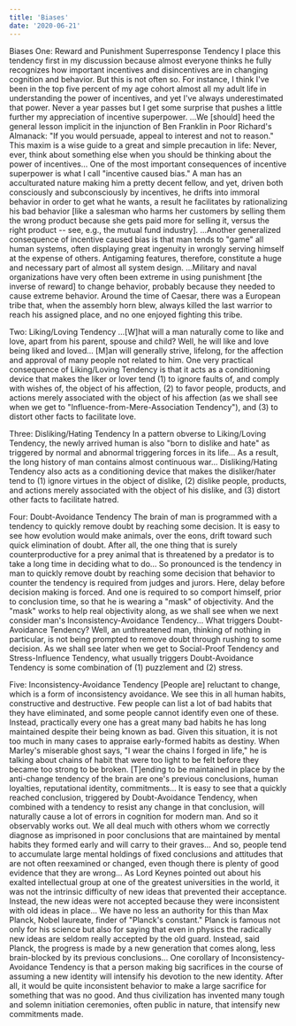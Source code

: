 ```yaml
---
title: 'Biases'
date: '2020-06-21'
---
```


Biases 
One: Reward and Punishment Superresponse Tendency
I place this tendency first in my discussion because almost everyone thinks he fully recognizes how important incentives and disincentives are in changing cognition and behavior. But this is not often so. For instance, I think I've been in the top five percent of my age cohort almost all my adult life in understanding the power of incentives, and yet I've always underestimated that power. Never a year passes but I get some surprise that pushes a little further my appreciation of incentive superpower.
...We [should] heed the general lesson implicit in the injunction of Ben Franklin in Poor Richard's Almanack: "If you would persuade, appeal to interest and not to reason." This maxim is a wise guide to a great and simple precaution in life: Never, ever, think about something else when you should be thinking about the power of incentives...
One of the most important consequences of incentive superpower is what I call "incentive caused bias." A man has an acculturated nature making him a pretty decent fellow, and yet, driven both consciously and subconsciously by incentives, he drifts into immoral behavior in order to get what he wants, a result he facilitates by rationalizing his bad behavior [like a salesman who harms her customers by selling them the wrong product because she gets paid more for selling it, versus the right product -- see, e.g., the mutual fund industry].
...Another generalized consequence of incentive caused bias is that man tends to "game" all human systems, often displaying great ingenuity in wrongly serving himself at the expense of others. Antigaming features, therefore, constitute a huge and necessary part of almost all system design.
...Military and naval organizations have very often been extreme in using punishment [the inverse of reward] to change behavior, probably because they needed to cause extreme behavior. Around the time of Caesar, there was a European tribe that, when the assembly horn blew, always killed the last warrior to reach his assigned place, and no one enjoyed fighting this tribe.


Two: Liking/Loving Tendency
...[W]hat will a man naturally come to like and love, apart from his parent, spouse and child? Well, he will like and love being liked and loved... [M]an will generally strive, lifelong, for the affection and approval of many people not related to him.
One very practical consequence of Liking/Loving Tendency is that it acts as a conditioning device that makes the liker or lover tend (1) to ignore faults of, and comply with wishes of, the object of his affection, (2) to favor people, products, and actions merely associated with the object of his affection (as we shall see when we get to "Influence-from-Mere-Association Tendency"), and (3) to distort other facts to facilitate love.

Three: Disliking/Hating Tendency
In a pattern obverse to Liking/Loving Tendency, the newly arrived human is also "born to dislike and hate" as triggered by normal and abnormal triggering forces in its life...
As a result, the long history of man contains almost continuous war...
Disliking/Hating Tendency also acts as a conditioning device that makes the disliker/hater tend to (1) ignore virtues in the object of dislike, (2) dislike people, products, and actions merely associated with the object of his dislike, and (3) distort other facts to facilitate hatred.

Four: Doubt-Avoidance Tendency
The brain of man is programmed with a tendency to quickly remove doubt by reaching some decision.
It is easy to see how evolution would make animals, over the eons, drift toward such quick elimination of doubt. After all, the one thing that is surely counterproductive for a prey animal that is threatened by a predator is to take a long time in deciding what to do...
So pronounced is the tendency in man to quickly remove doubt by reaching some decision that behavior to counter the tendency is required from judges and jurors. Here, delay before decision making is forced. And one is required to so comport himself, prior to conclusion time, so that he is wearing a "mask" of objectivity. And the "mask" works to help real objectivity along, as we shall see when we next consider man's Inconsistency-Avoidance Tendency...
What triggers Doubt-Avoidance Tendency? Well, an unthreatened man, thinking of nothing in particular, is not being prompted to remove doubt through rushing to some decision. As we shall see later when we get to Social-Proof Tendency and Stress-Influence Tendency, what usually triggers Doubt-Avoidance Tendency is some combination of (1) puzzlement and (2) stress.


Five: Inconsistency-Avoidance Tendency
[People are] reluctant to change, which is a form of inconsistency avoidance. We see this in all human habits, constructive and destructive. Few people can list a lot of bad habits that they have eliminated, and some people cannot identify even one of these. Instead, practically every one has a great many bad habits he has long maintained despite their being known as bad. Given this situation, it is not too much in many cases to appraise early-formed habits as destiny. When Marley's miserable ghost says, "I wear the chains I forged in life," he is talking about chains of habit that were too light to be felt before they became too strong to be broken.
[T]ending to be maintained in place by the anti-change tendency of the brain are one's previous conclusions, human loyalties, reputational identity, commitments...
It is easy to see that a quickly reached conclusion, triggered by Doubt-Avoidance Tendency, when combined with a tendency to resist any change in that conclusion, will naturally cause a lot of errors in cognition for modern man. And so it observably works out. We all deal much with others whom we correctly diagnose as imprisoned in poor conclusions that are maintained by mental habits they formed early and will carry to their graves...
And so, people tend to accumulate large mental holdings of fixed conclusions and attitudes that are not often reexamined or changed, even though there is plenty of good evidence that they are wrong...
As Lord Keynes pointed out about his exalted intellectual group at one of the greatest universities in the world, it was not the intrinsic difficulty of new ideas that prevented their acceptance. Instead, the new ideas were not accepted because they were inconsistent with old ideas in place...
We have no less an authority for this than Max Planck, Nobel laureate, finder of "Planck's constant." Planck is famous not only for his science but also for saying that even in physics the radically new ideas are seldom really accepted by the old guard. Instead, said Planck, the progress is made by a new generation that comes along, less brain-blocked by its previous conclusions...
One corollary of Inconsistency-Avoidance Tendency is that a person making big sacrifices in the course of assuming a new identity will intensify his devotion to the new identity. After all, it would be quite inconsistent behavior to make a large sacrifice for something that was no good. And thus civilization has invented many tough and solemn initiation ceremonies, often public in nature, that intensify new commitments made.


